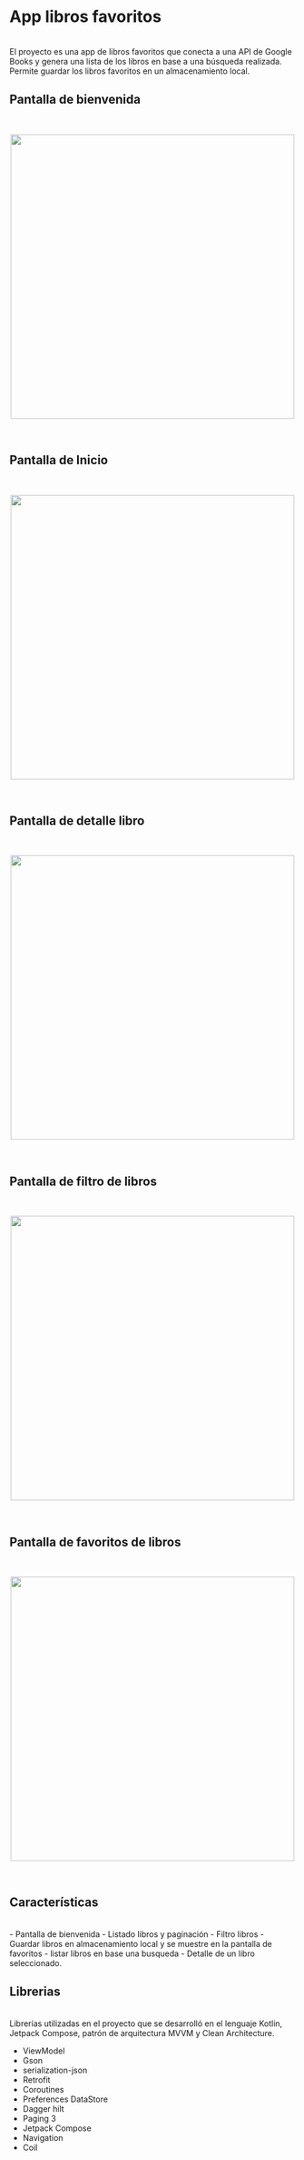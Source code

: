 
#  App libros favoritos
<br>
El proyecto es una app de libros favoritos que conecta a una API de Google Books y genera una lista de los libros en base a una búsqueda realizada. Permite guardar los libros favoritos en un almacenamiento local.
<br>

## Pantalla de bienvenida
<br>
<p align="center">
<img src="screenshots/1.png" width="500" />
</p>
<br>

## Pantalla de Inicio
<br>
<p align="center">
<img src="screenshots/2.png" width="500" />
</p>
<br>

## Pantalla de detalle libro
<br>
<p align="center">
<img src="screenshots/3.png" width="500" />
</p>
<br>

## Pantalla de filtro de libros
<br>
<p align="center">
<img src="screenshots/4.png" width="500" />
</p>
<br>

## Pantalla de favoritos de libros
<br>
<p align="center">
<img src="screenshots/5.png" width="500"/>
</p>
<br>

## Características
<br>
- Pantalla de bienvenida
- Listado libros y paginación
- Filtro libros
- Guardar libros en almacenamiento local y se muestre en la pantalla de favoritos
- listar libros en base una busqueda
- Detalle de un libro seleccionado.


## Librerias
<br>
Librerías utilizadas en el proyecto que se desarrolló en el lenguaje Kotlin, Jetpack Compose, patrón de arquitectura MVVM y Clean Architecture.

- ViewModel
- Gson 
- serialization-json
- Retrofit
- Coroutines
- Preferences DataStore
- Dagger hilt
- Paging 3
- Jetpack Compose
- Navigation
- Coil
